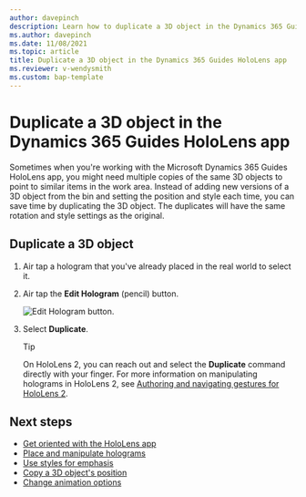 ```yaml
---
author: davepinch
description: Learn how to duplicate a 3D object in the Dynamics 365 Guides HoloLens app
ms.author: davepinch
ms.date: 11/08/2021
ms.topic: article
title: Duplicate a 3D object in the Dynamics 365 Guides HoloLens app 
ms.reviewer: v-wendysmith
ms.custom: bap-template
---
```


# Duplicate a 3D object in the Dynamics 365 Guides HoloLens app

Sometimes when you're working with the Microsoft Dynamics 365 Guides HoloLens app, you might need multiple copies of the same 3D objects to point to similar items in the work area. Instead of adding new versions of a 3D object from the bin and setting the position and style each time, you can save time by duplicating the 3D object. The duplicates will have the same rotation and style settings as the original.

## Duplicate a 3D object

1. Air tap a hologram that you've already placed in the real world to select it.

1. Air tap the **Edit Hologram** (pencil) button.

    ![Edit Hologram button.](media/edit-hologram.png "Edit Hologram button")

1. Select **Duplicate**.

    > [!TIP]
    > On HoloLens 2, you can reach out and select the **Duplicate** command directly with your finger. For more information on manipulating holograms in HoloLens 2, see [Authoring and navigating gestures for HoloLens 2](authoring-gestures-HL2.md).

## Next steps

- [Get oriented with the HoloLens app](hololens-app-orientation.md)
- [Place and manipulate holograms](hololens-app-place-holograms.md)
- [Use styles for emphasis](hololens-app-styles.md)
- [Copy a 3D object's position](hololens-app-copy-3D-model-position.md)
- [Change animation options](hololens-app-animations.md)
